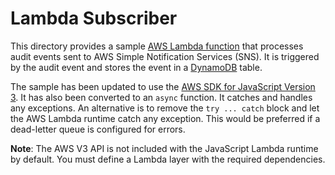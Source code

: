 # Lambda Subscriber

This directory provides a sample
[AWS Lambda function](https://docs.aws.amazon.com/lambda/latest/dg/welcome.html)
that processes audit events sent to AWS Simple Notification Services (SNS).
It is triggered by the audit event and stores the event in a
[DynamoDB](https://docs.aws.amazon.com/amazondynamodb/latest/developerguide/Introduction.html)
table.

The sample has been updated to use the
[AWS SDK for JavaScript Version 3](https://docs.aws.amazon.com/sdk-for-javascript/v3/developer-guide/welcome.html).
It has also been converted to an `async` function.
It catches and handles any exceptions.  An alternative
is to remove the `try ... catch` block and let the
AWS Lambda runtime catch any exception.  This would be
preferred if a dead-letter queue is configured for
errors.

**Note**: The AWS V3 API is not included with the JavaScript
Lambda runtime by default.  You must define a Lambda layer
with the required dependencies.